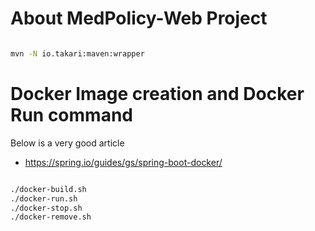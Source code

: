 # About MedPolicy-Web Project

```sh

mvn -N io.takari:maven:wrapper

```

# Docker Image creation and Docker Run command

Below is a very good article
- https://spring.io/guides/gs/spring-boot-docker/

```sh

./docker-build.sh
./docker-run.sh
./docker-stop.sh
./docker-remove.sh

```